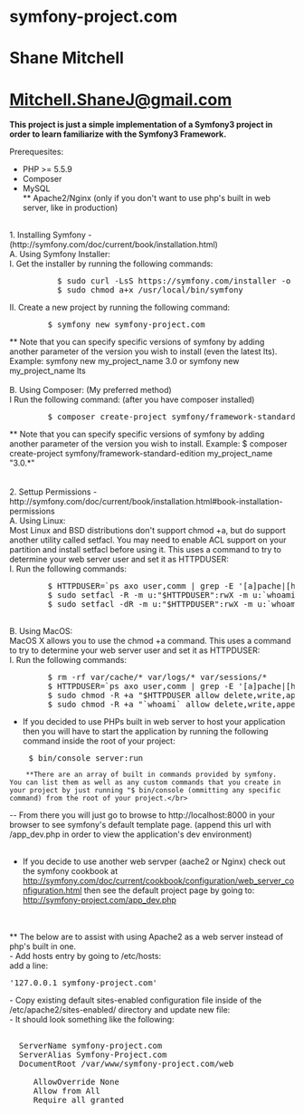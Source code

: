 symfony-project.com
===================
# Shane Mitchell #
# Mitchell.ShaneJ@gmail.com #

<strong>This project is just a simple implementation of a Symfony3 project in order to learn familiarize with the Symfony3 Framework.</strong>

Prerequesites:
*  PHP >= 5.5.9</br>
*  Composer</br>
*  MySQL</br>
** Apache2/Nginx (only if you don't want to use php's built in web server, like in production)</br>
</br>
1. Installing Symfony - (http://symfony.com/doc/current/book/installation.html)</br>
    A.  Using Symfony Installer:</br>
      I. Get the installer by running the following commands:</br>
<PRE>
          $ sudo curl -LsS https://symfony.com/installer -o /usr/local/bin/symfony
          $ sudo chmod a+x /usr/local/bin/symfony</PRE>
      II. Create a new project by running the following command:</br>
<PRE>
        $ symfony new symfony-project.com</PRE>
        ** Note that you can specify specific versions of symfony by adding another parameter of the version you wish to install (even the latest lts).  Example: symfony new my_project_name 3.0 or symfony new my_project_name lts</br>
</br>
    B.  Using Composer: (My preferred method)</br>
      I Run the following command: (after you have composer installed)</br>
<PRE>
        $ composer create-project symfony/framework-standard-edition symfony-project.com</PRE>
        ** Note that you can specify specific versions of symfony by adding another parameter of the version you wish to install.  Example: $ composer create-project symfony/framework-standard-edition my_project_name "3.0.*"</br>
</br></br>
2. Settup Permissions - http://symfony.com/doc/current/book/installation.html#book-installation-permissions</br>
    A.  Using Linux: </br>
    Most Linux and BSD distributions don't support chmod +a, but do support another utility called setfacl. You may need to enable ACL support on your partition and install setfacl before using it. This uses a command to try to determine your web server user and set it as HTTPDUSER:</br>
      I. Run the following commands:</br>
<PRE>
        $ HTTPDUSER=`ps axo user,comm | grep -E '[a]pache|[h]ttpd|[_]www|[w]ww-data|[n]ginx' | grep -v root | head -1 | cut -d\  -f1`
        $ sudo setfacl -R -m u:"$HTTPDUSER":rwX -m u:`whoami`:rwX var
        $ sudo setfacl -dR -m u:"$HTTPDUSER":rwX -m u:`whoami`:rwX var</PRE>
</br>
    B. Using MacOS:</br>
    MacOS X allows you to use the chmod +a command. This uses a command to try to determine your web server user and set it as HTTPDUSER:</br>
      I. Run the following commands:</br>
<PRE>
        $ rm -rf var/cache/* var/logs/* var/sessions/*
        $ HTTPDUSER=`ps axo user,comm | grep -E '[a]pache|[h]ttpd|[_]www|[w]ww-data|[n]ginx' | grep -v root | head -1 | cut -d\  -f1`
        $ sudo chmod -R +a "$HTTPDUSER allow delete,write,append,file_inherit,directory_inherit" var
        $ sudo chmod -R +a "`whoami` allow delete,write,append,file_inherit,directory_inherit" var</PRE>

- If you decided to use PHPs built in web server to host your application then you will have to start the application by running the following command inside the root of your project:</br>
<PRE>
    $ bin/console server:run</PRE>

        **There are an array of built in commands provided by symfony.  You can list them as well as any custom commands that you create in your project by just running "$ bin/console (ommitting any specific command) from the root of your project.</br>
-- From there you will just go to browse to http://localhost:8000 in your browser to see symfony's default template page. (append this url with /app_dev.php in order to view the application's dev environment)</br>
</br>
- If you decide to use another web servper (aache2 or Nginx) check out the symfony cookbook at http://symfony.com/doc/current/cookbook/configuration/web_server_configuration.html then see the default project page by going to:  http://symfony-project.com/app_dev.php</br>
</br>
</br>
** The below are to assist with using Apache2 as a web server instead of php's built in one.</br>
  - Add hosts entry by going to /etc/hosts:  </br>
      add a line:   <PRE>'127.0.0.1 symfony-project.com'</PRE>
  - Copy existing default sites-enabled configuration file inside of the /etc/apache2/sites-enabled/ directory and update new file:</br>
  - It should look something like the following:</br>
<PRE>
<VirtualHost *:80>
  ServerName symfony-project.com
  ServerAlias Symfony-Project.com
  DocumentRoot /var/www/symfony-project.com/web
  <Directory /var/www/symfony-project.com/web>
     AllowOverride None
     Allow from All
     Require all granted
  </Directory>
</VirtualHost>
</PRE>
